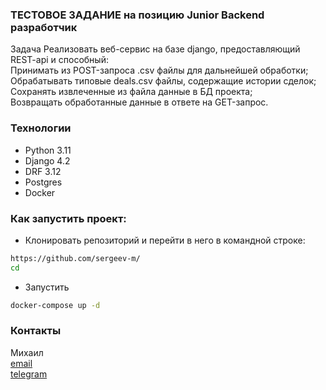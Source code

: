 ### ТЕСТОВОЕ ЗАДАНИЕ на позицию Junior Backend разработчик

Задача Реализовать веб-сервис на базе django, предоставляющий REST-api и способный:  
Принимать из POST-запроса .csv файлы для дальнейшей обработки;  
Обрабатывать типовые deals.csv файлы, содержащие истории сделок;  
Сохранять извлеченные из файла данные в БД проекта;  
Возвращать обработанные данные в ответе на GET-запрос.  


### Технологии
- Python 3.11
- Django 4.2
- DRF 3.12
- Postgres
- Docker

### Как запустить проект:
- Клонировать репозиторий и перейти в него в командной строке:

```bash
https://github.com/sergeev-m/
cd 
```

- Запустить
```bash
docker-compose up -d
````

### Контакты

Михаил  
[email](server-15@yandex.ru)  
[telegram](https://t.me/sergeev_mikhail)
